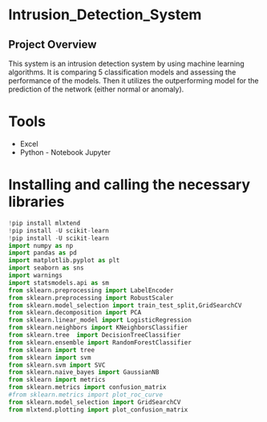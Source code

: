 # Intrusion_Detection_System
## Project Overview
This system is an intrusion detection system by using machine learning algorithms. It is comparing 5 classification models and assessing the performance of the models. Then it utilizes the outperforming model for the prediction of the network (either normal or anomaly).

# Tools
- Excel
- Python - Notebook Jupyter

# Installing and calling the necessary libraries
``` python
!pip install mlxtend
!pip install -U scikit-learn
!pip install -U scikit-learn
import numpy as np
import pandas as pd
import matplotlib.pyplot as plt
import seaborn as sns
import warnings
import statsmodels.api as sm
from sklearn.preprocessing import LabelEncoder
from sklearn.preprocessing import RobustScaler
from sklearn.model_selection import train_test_split,GridSearchCV
from sklearn.decomposition import PCA
from sklearn.linear_model import LogisticRegression
from sklearn.neighbors import KNeighborsClassifier
from sklearn.tree  import DecisionTreeClassifier
from sklearn.ensemble import RandomForestClassifier
from sklearn import tree
from sklearn import svm
from sklearn.svm import SVC
from sklearn.naive_bayes import GaussianNB
from sklearn import metrics
from sklearn.metrics import confusion_matrix
#from sklearn.metrics import plot_roc_curve
from sklearn.model_selection import GridSearchCV
from mlxtend.plotting import plot_confusion_matrix
```
